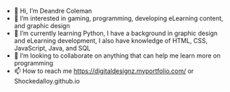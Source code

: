 - 👋 Hi, I’m Deandre Coleman
- 👀 I’m interested in gaming, programming, developing eLearning content, and graphic design
- 🌱 I’m currently learning Python, I have a background in graphic design and eLearning development, I also have knowledge of HTML, CSS, JavaScript, Java, and SQL
- 💞️ I’m looking to collaborate on anything that can help me learn more on programming
- 📫 How to reach me https://digitaldesignz.myportfolio.com/ or Shockedalloy.github.io

<!---
ShockedAlloy/ShockedAlloy is a ✨ special ✨ repository because its `README.md` (this file) appears on your GitHub profile.
You can click the Preview link to take a look at your changes.
--->
